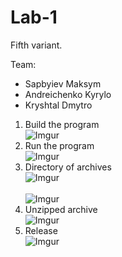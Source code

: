 # Lab-1

Fifth variant.</br>

Team: 
* Sapbyiev Maksym
* Andreichenko Kyrylo
* Kryshtal Dmytro</br>
1. Build the program
</br>![Imgur](https://i.imgur.com/3nzRhq1.jpg)</br>
2. Run the program
</br>![Imgur](https://i.imgur.com/BrW2D4j.jpg)</br>
3. Directory of archives 
</br>![Imgur](https://i.imgur.com/0txXULH.jpg)</br>
</br>![Imgur](https://i.imgur.com/rPB9dt7.jpg)</br>
4. Unzipped archive
</br>![Imgur](https://i.imgur.com/MpI2fMx.jpg)</br>
5. Release
</br>![Imgur](https://i.imgur.com/zxndTAW.jpg)</br>
